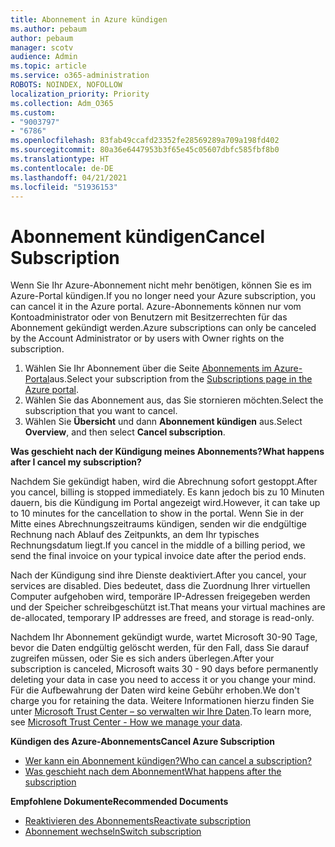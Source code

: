 ```yaml
---
title: Abonnement in Azure kündigen
ms.author: pebaum
author: pebaum
manager: scotv
audience: Admin
ms.topic: article
ms.service: o365-administration
ROBOTS: NOINDEX, NOFOLLOW
localization_priority: Priority
ms.collection: Adm_O365
ms.custom:
- "9003797"
- "6786"
ms.openlocfilehash: 83fab49ccafd23352fe28569289a709a198fd402
ms.sourcegitcommit: 80a36e6447953b3f65e45c05607dbfc585fbf8b0
ms.translationtype: HT
ms.contentlocale: de-DE
ms.lasthandoff: 04/21/2021
ms.locfileid: "51936153"
---
```

# <a name="cancel-subscription"></a><span data-ttu-id="7b97f-102">Abonnement kündigen</span><span class="sxs-lookup"><span data-stu-id="7b97f-102">Cancel Subscription</span></span>

<span data-ttu-id="7b97f-103">Wenn Sie Ihr Azure-Abonnement nicht mehr benötigen, können Sie es im Azure-Portal kündigen.</span><span class="sxs-lookup"><span data-stu-id="7b97f-103">If you no longer need your Azure subscription, you can cancel it in the Azure portal.</span></span> <span data-ttu-id="7b97f-104">Azure-Abonnements können nur vom Kontoadministrator oder von Benutzern mit Besitzerrechten für das Abonnement gekündigt werden.</span><span class="sxs-lookup"><span data-stu-id="7b97f-104">Azure subscriptions can only be canceled by the Account Administrator or by users with Owner rights on the subscription.</span></span>

1. <span data-ttu-id="7b97f-105">Wählen Sie Ihr Abonnement über die Seite [Abonnements im Azure-Portal](https://portal.azure.com/#blade/Microsoft_Azure_Billing/SubscriptionsBlade)aus.</span><span class="sxs-lookup"><span data-stu-id="7b97f-105">Select your subscription from the [Subscriptions page in the Azure portal](https://portal.azure.com/#blade/Microsoft_Azure_Billing/SubscriptionsBlade).</span></span>
2. <span data-ttu-id="7b97f-106">Wählen Sie das Abonnement aus, das Sie stornieren möchten.</span><span class="sxs-lookup"><span data-stu-id="7b97f-106">Select the subscription that you want to cancel.</span></span>
3. <span data-ttu-id="7b97f-107">Wählen Sie **Übersicht** und dann **Abonnement kündigen** aus.</span><span class="sxs-lookup"><span data-stu-id="7b97f-107">Select **Overview**, and then select **Cancel subscription**.</span></span>

<span data-ttu-id="7b97f-108">**Was geschieht nach der Kündigung meines Abonnements?**</span><span class="sxs-lookup"><span data-stu-id="7b97f-108">**What happens after I cancel my subscription?**</span></span>

<span data-ttu-id="7b97f-109">Nachdem Sie gekündigt haben, wird die Abrechnung sofort gestoppt.</span><span class="sxs-lookup"><span data-stu-id="7b97f-109">After you cancel, billing is stopped immediately.</span></span> <span data-ttu-id="7b97f-110">Es kann jedoch bis zu 10 Minuten dauern, bis die Kündigung im Portal angezeigt wird.</span><span class="sxs-lookup"><span data-stu-id="7b97f-110">However, it can take up to 10 minutes for the cancellation to show in the portal.</span></span> <span data-ttu-id="7b97f-111">Wenn Sie in der Mitte eines Abrechnungszeitraums kündigen, senden wir die endgültige Rechnung nach Ablauf des Zeitpunkts, an dem Ihr typisches Rechnungsdatum liegt.</span><span class="sxs-lookup"><span data-stu-id="7b97f-111">If you cancel in the middle of a billing period, we send the final invoice on your typical invoice date after the period ends.</span></span>

<span data-ttu-id="7b97f-112">Nach der Kündigung sind ihre Dienste deaktiviert.</span><span class="sxs-lookup"><span data-stu-id="7b97f-112">After you cancel, your services are disabled.</span></span> <span data-ttu-id="7b97f-113">Dies bedeutet, dass die Zuordnung Ihrer virtuellen Computer aufgehoben wird, temporäre IP-Adressen freigegeben werden und der Speicher schreibgeschützt ist.</span><span class="sxs-lookup"><span data-stu-id="7b97f-113">That means your virtual machines are de-allocated, temporary IP addresses are freed, and storage is read-only.</span></span>

<span data-ttu-id="7b97f-114">Nachdem Ihr Abonnement gekündigt wurde, wartet Microsoft 30-90 Tage, bevor die Daten endgültig gelöscht werden, für den Fall, dass Sie darauf zugreifen müssen, oder Sie es sich anders überlegen.</span><span class="sxs-lookup"><span data-stu-id="7b97f-114">After your subscription is canceled, Microsoft waits 30 - 90 days before permanently deleting your data in case you need to access it or you change your mind.</span></span> <span data-ttu-id="7b97f-115">Für die Aufbewahrung der Daten wird keine Gebühr erhoben.</span><span class="sxs-lookup"><span data-stu-id="7b97f-115">We don't charge you for retaining the data.</span></span> <span data-ttu-id="7b97f-116">Weitere Informationen hierzu finden Sie unter [Microsoft Trust Center – so verwalten wir Ihre Daten](https://go.microsoft.com/fwLink/p/?LinkID=822930&clcid=0x409).</span><span class="sxs-lookup"><span data-stu-id="7b97f-116">To learn more, see [Microsoft Trust Center - How we manage your data](https://go.microsoft.com/fwLink/p/?LinkID=822930&clcid=0x409).</span></span>

<span data-ttu-id="7b97f-117">**Kündigen des Azure-Abonnements**</span><span class="sxs-lookup"><span data-stu-id="7b97f-117">**Cancel Azure Subscription**</span></span>

- [<span data-ttu-id="7b97f-118">Wer kann ein Abonnement kündigen?</span><span class="sxs-lookup"><span data-stu-id="7b97f-118">Who can cancel a subscription?</span></span>](https://docs.microsoft.com/azure/billing/billing-how-to-cancel-azure-subscription?WT.mc_id=Portal-Microsoft_Azure_Support#who-can-cancel-a-subscription)
- [<span data-ttu-id="7b97f-119">Was geschieht nach dem Abonnement</span><span class="sxs-lookup"><span data-stu-id="7b97f-119">What happens after the subscription</span></span>](https://docs.microsoft.com/azure/billing/billing-how-to-cancel-azure-subscription?WT.mc_id=Portal-Microsoft_Azure_Support#what-happens-after-i-cancel-my-subscription)

<span data-ttu-id="7b97f-120">**Empfohlene Dokumente**</span><span class="sxs-lookup"><span data-stu-id="7b97f-120">**Recommended Documents**</span></span>

- [<span data-ttu-id="7b97f-121">Reaktivieren des Abonnements</span><span class="sxs-lookup"><span data-stu-id="7b97f-121">Reactivate subscription</span></span>](https://docs.microsoft.com/azure/billing/billing-how-to-cancel-azure-subscription?WT.mc_id=Portal-Microsoft_Azure_Support#reactivate-subscription)
- [<span data-ttu-id="7b97f-122">Abonnement wechseln</span><span class="sxs-lookup"><span data-stu-id="7b97f-122">Switch subscription</span></span>](https://docs.microsoft.com/azure/billing/billing-how-to-switch-azure-offer?WT.mc_id=Portal-Microsoft_Azure_Support)